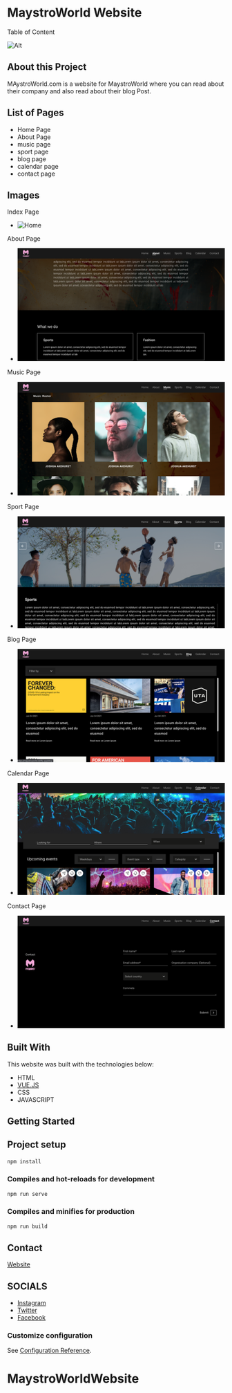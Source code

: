 # MaystroWorld Website

Table of Content

![Alt](https://repobeats.axiom.co/api/embed/a27d09809945705c1f619eb1d59e2dca215c776e.svg "Repobeats analytics image")

## About this Project
MAystroWorld.com is a website for MaystroWorld where you can read about their company and also read about their blog Post.

## List of Pages
- Home Page
- About Page
- music page
- sport page
- blog page
- calendar page
- contact page

## Images

Index Page
- ![Home](images/homepage.png)

About Page
- ![About](images/about.png)

Music Page
- ![Music](images/music.png)

Sport Page
- ![Sport](images/sport.png)

Blog Page
- ![Blog](images/blog.png)

Calendar Page
- ![Calendar](images/calendar.png)

Contact Page
- ![Contact](images/contactpage.png)


## Built With
This website was built with the technologies below:
- HTML
- [VUE.JS](https://cli.vuejs.org/config/)  
- CSS
- JAVASCRIPT


## Getting Started

## Project setup
```
npm install
```

### Compiles and hot-reloads for development
```
npm run serve
```

### Compiles and minifies for production
```
npm run build
```
## Contact
[Website](http://helixgade.com)

## SOCIALS

- [Instagram](https://instagram.com/helixgade)
- [Twitter](https://twitter.com/helixgade)
- [Facebook](https://facebook.com/helixgade)


### Customize configuration
See [Configuration Reference](https://cli.vuejs.org/config/).


# MaystroWorldWebsite
